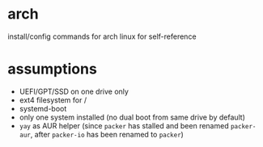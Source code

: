 # arch
install/config commands for arch linux for self-reference

# assumptions
- UEFI/GPT/SSD on one drive only
- ext4 filesystem for /
- systemd-boot
- only one system installed (no dual boot from same drive by default)
- `yay` as AUR helper (since `packer` has stalled and been renamed `packer-aur`, after `packer-io` has been renamed to `packer`)
